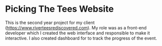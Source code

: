 # Picking The Tees Website

This is the second year project for my client (https://www.riverteesrediscovered.com). My role was as a front-end developer which I created the web interface and responsible to make it interactive. I also created dashboard for to track the progress of the event.
